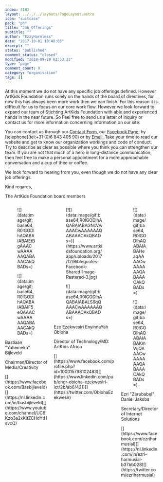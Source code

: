 ```yaml
---
index: 4183
layout: ../../../layouts/PageLayout.astro
icon: "suitcase"
pack: "ph"
title: "Job Offerings"
subtitle: ""
author: "EzzyHarmless"
date: "2017-10-01 18:48:06"
excerpt: ""
status: "published"
comment_status: "closed"
modified: "2018-09-29 02:53:33"
type: "page"
comment_count: 0
category: "organisation"
tags: []
---
```


At this moment we do not have any specific job offerings defined. However ArtKids Foundation runs solely on the hands of the board of directives, for now this has always been more work then we can finish. For this reason it is difficult for us to focus on our core work flow. However we look forward to expand our team of Stichting ArtKids Foundation with able and experienced hands in the near future. So Feel free to send us a letter of inquiry or contact us for more information concerning information on our site.

You can contact us through our [Contact Form](/en/contact/), our [Facebook Page](https://www.facebook.com/ArtKidsFoundation/?fref=ts), by [telephone](tel:+31 (0)6 843 405 90) or by [Email](mailto:info@artkidsfoundation.org). Take your time to read our website and get to know our organization workings and code of conduct. Try to describe as clear as possible where you think you can strengthen our team. If you are not that much of a hero in long-distance communication, then feel free to make a personal appointment for a more approachable conversation and a cup of thee or coffee.

We look forward to hearing from you, even though we do not have any clear job offerings.

Kind regards,

The ArtKids Foundation board members

<div class="columns">

<div class="column is-one-third">

<div class="card is-profile">

<div class="card-image">

<figure class="image is-2by1">![](data:image/gif;base64,R0lGODlhAQABAIABAIEtBgAAACwAAAAAAQABAAACAkQBADs=)</figure>

</div>

<div class="card-profile-image">

<figure class="image is-128x128">![](data:image/gif;base64,R0lGODlhAQABAIABAIF5eQAAACwAAAAAAQABAAACAkQBADs=)</figure>

</div>

<div class="card-content text-center">

Bastiaan "Yahemeka" Bijleveld

Chairman/Director of Media/Creativity

</div>

<footer class="card-footer">[](https://www.facebook.com/Basbijleveld)[](https://nl.linkedin.com/in/basbijleveld)[](https://www.youtube.com/channel/UC6Kzb3a2xKltZCHdYtHsvcQ)</footer>

</div>

</div>

<div class="column is-one-third">

<div class="card is-profile">

<div class="card-image">

<figure class="image is-2by1">[![](data:image/gif;base64,R0lGODlhAQABAIABAGNcVwAAACwAAAAAAQABAAACAkQBADs=)](https://www.artkidsfoundation.org/app/uploads/2017/12/Biblequotes-Facebook-Shared-Image-Rastered-3.jpg)</figure>

</div>

<div class="card-profile-image">

<figure class="image is-128x128">![](data:image/gif;base64,R0lGODlhAQABAIABALS6qQAAACwAAAAAAQABAAACAkQBADs=)</figure>

</div>

<div class="card-content text-center">

Eze Ezekwesiri EnyinnaYah Obioha

Director of Technology/MD: ArtKids Africa

</div>

<footer class="card-footer">[](https://www.facebook.com/profile.php?id=100015798102483)[](https://www.linkedin.com/pub/engr-obioha-ezekwesiri-ict/2b/ab6/421)[](https://twitter.com/ObiohaEzekwesir)</footer>

</div>

</div>

<div class="column is-one-third">

<div class="card is-profile">

<div class="card-image">

<figure class="image is-2by1">![](data:image/gif;base64,R0lGODlhAQABAIABAHeaqAAAACwAAAAAAQABAAACAkQBADs=)</figure>

</div>

<div class="card-profile-image">

<figure class="image is-128x128">![](data:image/gif;base64,R0lGODlhAQABAIABAKmWjQAAACwAAAAAAQABAAACAkQBADs=)</figure>

</div>

<div class="card-content text-center">

Ezri "Zerubabel" Daniel Jakobs

Secretary/Director of Internet Solutions

</div>

<footer class="card-footer">[](https://www.facebook.com/ezriharmusial)[](https://nl.linkedin.com/in/ezri-harmusial-b37bb028)[](https://twitter.com/ezriharmusial)</footer>

</div>

</div>

</div>